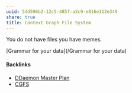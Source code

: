 ```yaml
---
uuid: 54d596b2-12c5-485f-a2c9-e816e112e349
share: true
title: Context Graph File System
---
```

You do not have files you have memes.

[Grammar for your data](/Grammar for your data)

#### Backlinks

* [DDaemon Master Plan](/58fef7f0-c9dc-44b3-949f-1c034bc24cf2)
* [CGFS](/6ca740f7-9928-4997-9cc1-2cc6db297117)